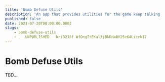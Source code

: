 ```yaml
---
title: 'Bomb Defuse Utils'
description: 'An app that provides utilities for the game keep talking and nobody explodes'
published: false
date: 2021-07-20T00:00:00.000Z
slugs:
    - bomb-defuse-utils
    - ___UNPUBLISHED___kri3218f_WfOngItEKal3jBkDHa8V25eK4Licrk17
---
```


# Bomb Defuse Utils

TBD...
